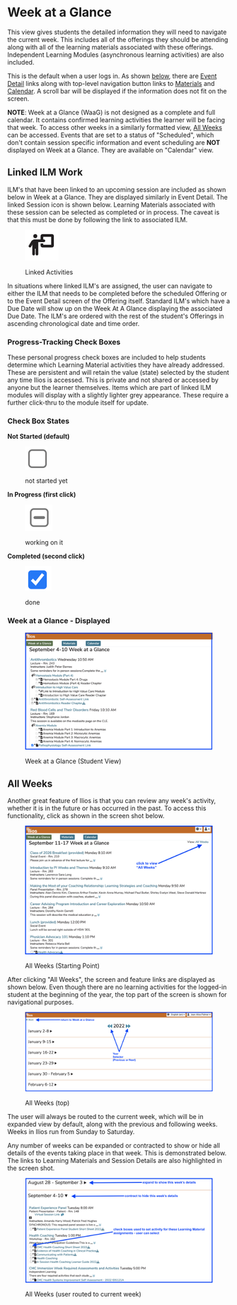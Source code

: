 # Week at a Glance

This view gives students the detailed information they will need to navigate the current week. This includes all of the offerings they should be attending along with all of the learning materials associated with these offerings. Independent Learning Modules (asynchronous learning activities) are also included.

This is the default when a user logs in. As shown [below](https://iliosproject.gitbook.io/ilios-user-guide/dashboard/week-at-a-glance#week-at-a-glance-displayed), there are [Event Detail](https://iliosproject.gitbook.io/ilios-user-guide/dashboard/event-detail-view) links along with top-level navigation button links to [Materials](https://iliosproject.gitbook.io/ilios-user-guide/dashboard/materials-view) and [Calendar](https://iliosproject.gitbook.io/ilios-user-guide/dashboard/calendar-view). A scroll bar will be displayed if the information does not fit on the screen.

**NOTE**: Week at a Glance (WaaG) is not designed as a complete and full calendar. It contains confirmed learning activities the learner will be facing that week. To access other weeks in a similarly formatted view, [All Weeks](https://iliosproject.gitbook.io/ilios-user-guide/dashboard/week-at-a-glance#all-weeks) can be accessed. Events that are set to a status of "Scheduled", which don't contain session specific information and event scheduling are **NOT** displayed on Week at a Glance. They are available on "Calendar" view.

## Linked ILM Work

ILM's that have been linked to an upcoming session are included as shown below in Week at a Glance. They are displayed similarly in Event Detail. The linked Session icon is shown below. Learning Materials associated with these session can be selected as completed or in process. The caveat is that this must be done by following the link to associated ILM.

<figure>
  <img src="../images/week_at_a_glance/linked_activity_icon.png" alt="">
  <figcaption>
    <p>Linked Activities</p>
  </figcaption>
</figure>

In situations where linked ILM's are assigned, the user can navigate to either the ILM that needs to be completed before the scheduled Offering or to the Event Detail screen of the Offering itself. Standard ILM's which have a Due Date will show up on the Week At A Glance displaying the associated Due Date. The ILM's are ordered with the rest of the student's Offerings in ascending chronological date and time order.

### Progress-Tracking Check Boxes

These personal progress check boxes are included to help students determine which Learning Material activities they have already addressed. These are persistent and will retain the value (state) selected by the student any time Ilios is accessed. This is private and not shared or accessed by anyone but the learner themselves. Items which are part of linked ILM modules will display with a slightly lighter grey appearance. These require a further click-thru to the module itself for update.

### Check Box States

**Not Started (default)** 

  <figure>
    <img src="../images/week_at_a_glance/activity_not_started.png" alt="Not Started">
      <figcaption>
      <p>not started yet</p>
      </figcaption>
  </figure>

**In Progress (first click)**

  <figure>
    <img src="../images/week_at_a_glance/activity_in_progress.png" alt="In Progress">
      <figcaption>
      <p>working on it</p>
      </figcaption>
  </figure>

**Completed (second click)**

  <figure>
    <img src="../images/week_at_a_glance/activity_completed.png" alt="Done">
      <figcaption>
      <p>done</p>
      </figcaption>
  </figure>

### Week at a Glance - Displayed

<figure>
<img src="../images/week_at_a_glance/updated_WaaG_student_view.png" alt="Student View">
  <figcaption>
    <p>Week at a Glance (Student View)</p>
  </figcaption>
</figure>

## All Weeks

Another great feature of Ilios is that you can review any week's activity, whether it is in the future or has occurred in the past. To access this functionality, click as shown in the screen shot below.

<figure>
<img src="../images/week_at_a_glance/all_weeks_starting_pt.png" alt="All Weeks (Starting)">
  <figcaption>
    <p>All Weeks (Starting Point)</p>
  </figcaption>
</figure>

After clicking "All Weeks", the screen and feature links are displayed as shown below. Even though there are no learning activities for the logged-in student at the beginning of the year, the top part of the screen is shown for navigational purposes.

<figure>
<img src="../images/week_at_a_glance/all_weeks_top.png" alt="All weeks - top">
  <figcaption>
    <p>All Weeks (top)</p>
  </figcaption>
</figure>

The user will always be routed to the current week, which will be in expanded view by default, along with the previous and following weeks. Weeks in Ilios run from Sunday to Saturday.

Any number of weeks can be expanded or contracted to show or hide all details of the events taking place in that week. This is demonstrated below. The links to Learning Materials and Session Details are also highlighted in the screen shot.

<figure>
<img src="../images/week_at_a_glance/all_weeks_detail.png" alt="All weeks - detail">
  <figcaption>
    <p>All Weeks (user routed to current week)</p>
  </figcaption>
</figure>

